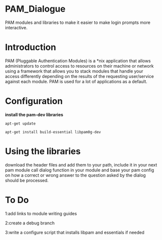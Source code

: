# PAM_Dialogue
PAM modules and libraries to make it easier to make login prompts more interactive.

# Introduction
PAM (Pluggable Authentication Modules) is a *nix application that allows administrators
to control access to resources on their machine or network using a framework that allows
you to stack modules that handle your access differently depending on the results of the
requesting user/service against each module. PAM is used for a lot of applications as a
default.

# Configuration

**install the pam-dev libraries**

`apt-get update                               `

`apt-get install build-essential libpam0g-dev `

# Using the libraries

 download the header files and add them to your path, include it in your next pam module
 call dialog function in your module and base your pam config on how a correct or wrong answer to the question asked
 by the dialog should be processed.

# To Do

1:add links to module writing guides

2:create a debug branch

3:write a configure script that installs libpam and essentials if needed
